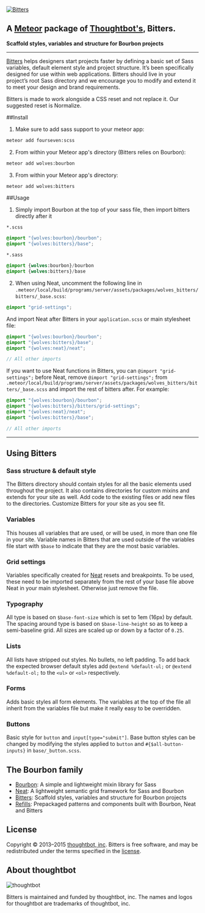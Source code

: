 [![Bitters](http://images.thoughtbot.com/bourbon/bitters-logo.svg)](http://bitters.bourbon.io)

## A [Meteor](http://meteor.com) package of [Thoughtbot's](http://thoughtbot.com), Bitters.

**Scaffold styles, variables and structure for Bourbon projects**

---

[Bitters](http://bitters.bourbon.io) helps designers start projects faster by defining a basic set of Sass variables, default element style and project structure. It’s been specifically designed for use within web applications. Bitters should live in your project’s root Sass directory and we encourage you to modify and extend it to meet your design and brand requirements.

Bitters is made to work alongside a CSS reset and not replace it. Our suggested reset is Normalize.

##Install

1. Make sure to add sass support to your meteor app:

  ```bash
  meteor add fourseven:scss
  ```

2. From within your Meteor app's directory (Bitters relies on Bourbon):

  ```bash
  meteor add wolves:bourbon
  ```

3. From within your Meteor app's directory:

  ```bash
  meteor add wolves:bitters
  ```

##Usage

1. Simply import Bourbon at the top of your sass file, then import bitters directly after it

  `*.scss`
  ```scss
  @import "{wolves:bourbon}/bourbon";
  @import "{wolves:bitters}/base";
  ```
  `*.sass`
  ```sass
  @import {wolves:bourbon}/bourbon
  @import {wolves:bitters}/base
  ```

2. When using Neat, uncomment the following line in `.meteor/local/build/programs/server/assets/packages/wolves_bitters/bitters/_base.scss`:

  ```scss
  @import "grid-settings";
  ```

  And import Neat after Bitters in your `application.scss` or main stylesheet file:

  ```scss
  @import "{wolves:bourbon}/bourbon";
  @import "{wolves:bitters}/base";
  @import "{wolves:neat}/neat";

  // All other imports
  ```

  If you want to use Neat functions in Bitters, you can `@import "grid-settings";` before Neat, remove `@import "grid-settings";` from `.meteor/local/build/programs/server/assets/packages/wolves_bitters/bitters/_base.scss` and import the rest of bitters after. For example:

  ```scss
  @import "{wolves:bourbon}/bourbon";
  @import "{wolves:bitters}/bitters/grid-settings";
  @import "{wolves:neat}/neat";
  @import "{wolves:bitters}/base";

  // All other imports
  ```

---

## Using Bitters

### Sass structure & default style
The Bitters directory should contain styles for all the basic elements used throughout the project. It also contains directories for custom mixins and extends for your site as well. Add code to the existing files or add new files to the directories. Customize Bitters for your site as you see fit.

### Variables
This houses all variables that are used, or will be used, in more than one file in your site. Variable names in Bitters that are used outside of the variables file start with `$base` to indicate that they are the most basic variables.

### Grid settings
Variables specifically created for [Neat](http://neat.bourbon.io) resets and breakpoints. To be used, these need to be imported separately from the rest of your base file above Neat in your main stylesheet. Otherwise just remove the file.

### Typography
All type is based on `$base-font-size` which is set to 1em (16px) by default. The spacing around type is based on `$base-line-height` so as to keep a semi-baseline grid. All sizes are scaled up or down by a factor of `0.25`.

### Lists
All lists have stripped out styles. No bullets, no left padding. To add back the expected browser default styles add `@extend %default-ul;` or `@extend %default-ol;` to the `<ul>` or `<ol>` respectively.

### Forms
Adds basic styles all form elements. The variables at the top of the file all inherit from the variables file but make it really easy to be overridden.

### Buttons
Basic style for `button` and `input[type="submit"]`. Base button styles can be
changed by modifying the styles applied to `button` and `#{$all-button-inputs}`
in `base/_button.scss`.

## The Bourbon family

- [Bourbon](https://github.com/thoughtbot/bourbon): A simple and lightweight mixin library for Sass
- [Neat](https://github.com/thoughtbot/neat): A lightweight semantic grid framework for Sass and Bourbon
- [Bitters](https://github.com/thoughtbot/bitters): Scaffold styles, variables and structure for Bourbon projects
- [Refills](https://github.com/thoughtbot/refills): Prepackaged patterns and components built with Bourbon, Neat and Bitters

## License

Copyright © 2013–2015 [thoughtbot, inc](http://thoughtbot.com). Bitters is free software, and may be redistributed under the terms specified in the [license](LICENSE.md).

## About thoughtbot

![thoughtbot](https://thoughtbot.com/logo.png)

Bitters is maintained and funded by thoughtbot, inc.
The names and logos for thoughtbot are trademarks of thoughtbot, inc.
